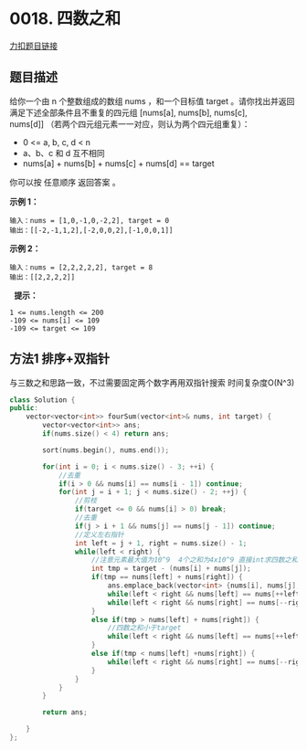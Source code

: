 # 0018. 四数之和   

[力扣题目链接](https://leetcode-cn.com/problems/4sum/)       


## 题目描述  

给你一个由 n 个整数组成的数组 nums ，和一个目标值 target 。请你找出并返回满足下述全部条件且不重复的四元组 [nums[a], nums[b], nums[c], nums[d]] （若两个四元组元素一一对应，则认为两个四元组重复）：

* 0 <= a, b, c, d < n
* a、b、c 和 d 互不相同
* nums[a] + nums[b] + nums[c] + nums[d] == target

你可以按 任意顺序 返回答案 。

**示例 1：**

    输入：nums = [1,0,-1,0,-2,2], target = 0
    输出：[[-2,-1,1,2],[-2,0,0,2],[-1,0,0,1]]

**示例 2：**

    输入：nums = [2,2,2,2,2], target = 8
    输出：[[2,2,2,2]]
 
**提示：**

    1 <= nums.length <= 200
    -109 <= nums[i] <= 109
    -109 <= target <= 109


## 方法1 排序+双指针  

与三数之和思路一致，不过需要固定两个数字再用双指针搜索
时间复杂度O(N^3)  

```cpp
class Solution {
public:
    vector<vector<int>> fourSum(vector<int>& nums, int target) {
        vector<vector<int>> ans;
        if(nums.size() < 4) return ans;

        sort(nums.begin(), nums.end());

        for(int i = 0; i < nums.size() - 3; ++i) {
            //去重  
            if(i > 0 && nums[i] == nums[i - 1]) continue;
            for(int j = i + 1; j < nums.size() - 2; ++j) {
                //剪枝
                if(target <= 0 && nums[i] > 0) break;
                //去重
                if(j > i + 1 && nums[j] == nums[j - 1]) continue;
                //定义左右指针
                int left = j + 1, right = nums.size() - 1;
                while(left < right) {
                    //注意元素最大值为10^9  4个之和为4x10^9 直接int求四数之和会溢出
                    int tmp = target - (nums[i] + nums[j]);     
                    if(tmp == nums[left] + nums[right]) {
                        ans.emplace_back(vector<int> {nums[i], nums[j], nums[left], nums[right]});
                        while(left < right && nums[left] == nums[++left]);
                        while(left < right && nums[right] == nums[--right]);
                    }
                    else if(tmp > nums[left] + nums[right]) {
                        //四数之和小于target
                        while(left < right && nums[left] == nums[++left]);
                    }
                    else if(tmp < nums[left] +nums[right]) {
                        while(left < right && nums[right] == nums[--right]);
                    }
                }
            }
        }

        return ans;

    }
};
```